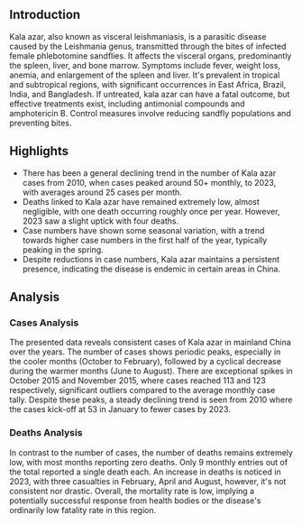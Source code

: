 ## Introduction

Kala azar, also known as visceral leishmaniasis, is a parasitic disease caused by the Leishmania genus, transmitted through the bites of infected female phlebotomine sandflies. It affects the visceral organs, predominantly the spleen, liver, and bone marrow. Symptoms include fever, weight loss, anemia, and enlargement of the spleen and liver. It's prevalent in tropical and subtropical regions, with significant occurrences in East Africa, Brazil, India, and Bangladesh. If untreated, kala azar can have a fatal outcome, but effective treatments exist, including antimonial compounds and amphotericin B. Control measures involve reducing sandfly populations and preventing bites.

## Highlights

- There has been a general declining trend in the number of Kala azar cases from 2010, when cases peaked around 50+ monthly, to 2023, with averages around 25 cases per month.<br/>
- Deaths linked to Kala azar have remained extremely low, almost negligible, with one death occurring roughly once per year. However, 2023 saw a slight uptick with four deaths.<br/>
- Case numbers have shown some seasonal variation, with a trend towards higher case numbers in the first half of the year, typically peaking in the spring.<br/>
- Despite reductions in case numbers, Kala azar maintains a persistent presence, indicating the disease is endemic in certain areas in China.<br/>

## Analysis

### Cases Analysis
The presented data reveals consistent cases of Kala azar in mainland China over the years. The number of cases shows periodic peaks, especially in the cooler months (October to February), followed by a cyclical decrease during the warmer months (June to August). There are exceptional spikes in October 2015 and November 2015, where cases reached 113 and 123 respectively, significant outliers compared to the average monthly case tally. Despite these peaks, a steady declining trend is seen from 2010 where the cases kick-off at 53 in January to fewer cases by 2023.

### Deaths Analysis
In contrast to the number of cases, the number of deaths remains extremely low, with most months reporting zero deaths. Only 9 monthly entries out of the total reported a single death each. An increase in deaths is noticed in 2023, with three casualties in February, April and August, however, it's not consistent nor drastic. Overall, the mortality rate is low, implying a potentially successful response from health bodies or the disease's ordinarily low fatality rate in this region.

